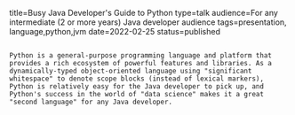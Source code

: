 title=Busy Java Developer's Guide to Python
type=talk
audience=For any intermediate (2 or more years) Java developer audience
tags=presentation, language,python,jvm
date=2022-02-25
status=published
~~~~~~

Python is a general-purpose programming language and platform that provides a rich ecosystem of powerful features and libraries. As a dynamically-typed object-oriented language using "significant whitespace" to denote scope blocks (instead of lexical markers), Python is relatively easy for the Java developer to pick up, and Python's success in the world of "data science" makes it a great "second language" for any Java developer.
    
